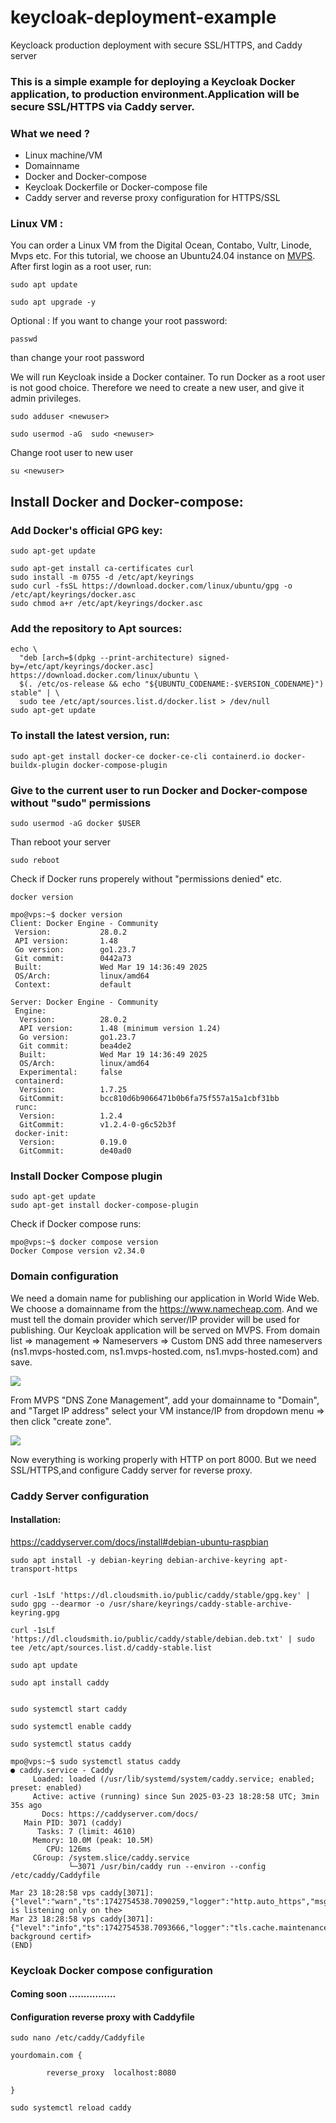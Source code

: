 # keycloak-deployment-example
Keycloack production deployment with secure SSL/HTTPS, and Caddy server



### This  is a simple example  for deploying a Keycloak Docker application, to production environment.Application will be secure SSL/HTTPS via Caddy server.




### What we need ?

- Linux machine/VM 
- Domainname
- Docker and Docker-compose
- Keycloak Dockerfile or Docker-compose file
- Caddy server and reverse proxy configuration for HTTPS/SSL

### Linux VM :
You can order a Linux VM from the Digital Ocean, Contabo, Vultr, Linode, Mvps etc. For this tutorial, we choose an Ubuntu24.04  instance on [MVPS](https://www.mvps.net/).
After  first login as a root user, run:

`sudo apt update`

`sudo apt upgrade -y`


Optional : If you want to change your root password:

`passwd`  

than change your root password

We will run Keycloak inside a Docker container. To run Docker as a root user is not good choice.
Therefore we need to create a new user, and give it admin privileges.

`sudo adduser <newuser>`

`sudo usermod -aG  sudo <newuser>`

Change root user to new user

`su <newuser>`

## Install Docker and Docker-compose:


### Add Docker's official GPG key:
```
sudo apt-get update

sudo apt-get install ca-certificates curl
sudo install -m 0755 -d /etc/apt/keyrings
sudo curl -fsSL https://download.docker.com/linux/ubuntu/gpg -o /etc/apt/keyrings/docker.asc
sudo chmod a+r /etc/apt/keyrings/docker.asc
```
### Add the repository to Apt sources:
```
echo \
  "deb [arch=$(dpkg --print-architecture) signed-by=/etc/apt/keyrings/docker.asc] https://download.docker.com/linux/ubuntu \
  $(. /etc/os-release && echo "${UBUNTU_CODENAME:-$VERSION_CODENAME}") stable" | \
  sudo tee /etc/apt/sources.list.d/docker.list > /dev/null
sudo apt-get update
```
### To install the latest version, run:

`sudo apt-get install docker-ce docker-ce-cli containerd.io docker-buildx-plugin docker-compose-plugin`

### Give to the current user to run Docker and Docker-compose without "sudo" permissions

`sudo usermod -aG docker $USER `

Than reboot your server 

`sudo reboot`

Check if Docker runs properely without "permissions denied" etc.

`docker version`

```
mpo@vps:~$ docker version
Client: Docker Engine - Community
 Version:           28.0.2
 API version:       1.48
 Go version:        go1.23.7
 Git commit:        0442a73
 Built:             Wed Mar 19 14:36:49 2025
 OS/Arch:           linux/amd64
 Context:           default

Server: Docker Engine - Community
 Engine:
  Version:          28.0.2
  API version:      1.48 (minimum version 1.24)
  Go version:       go1.23.7
  Git commit:       bea4de2
  Built:            Wed Mar 19 14:36:49 2025
  OS/Arch:          linux/amd64
  Experimental:     false
 containerd:
  Version:          1.7.25
  GitCommit:        bcc810d6b9066471b0b6fa75f557a15a1cbf31bb
 runc:
  Version:          1.2.4
  GitCommit:        v1.2.4-0-g6c52b3f
 docker-init:
  Version:          0.19.0
  GitCommit:        de40ad0

```


### Install Docker Compose plugin
```
sudo apt-get update
sudo apt-get install docker-compose-plugin
```

Check if Docker compose runs:

```
mpo@vps:~$ docker compose version
Docker Compose version v2.34.0

```




### Domain configuration

We need a domain name for publishing our application in World Wide Web. We choose a domainname from the https://www.namecheap.com. And we must tell the domain provider which server/IP provider will be used for publishing. Our Keycloak application will be served on MVPS. From  domain list => management => Nameservers => Custom DNS add three nameservers (ns1.mvps-hosted.com, ns1.mvps-hosted.com, ns1.mvps-hosted.com) and save.

![](/src/doaminNamecheap.png)

From MVPS "DNS Zone Management", add your domainname to "Domain", and  "Target IP address" select your VM instance/IP from dropdown menu => then click "create zone".

![](/src/DNS_register_server_side.png)





Now everything is working properly with HTTP on port 8000. But we need SSL/HTTPS,and configure Caddy server for reverse proxy.



### Caddy Server configuration
#### Installation:

https://caddyserver.com/docs/install#debian-ubuntu-raspbian 

```
sudo apt install -y debian-keyring debian-archive-keyring apt-transport-https


curl -1sLf 'https://dl.cloudsmith.io/public/caddy/stable/gpg.key' | sudo gpg --dearmor -o /usr/share/keyrings/caddy-stable-archive-keyring.gpg

curl -1sLf 'https://dl.cloudsmith.io/public/caddy/stable/debian.deb.txt' | sudo tee /etc/apt/sources.list.d/caddy-stable.list

sudo apt update

sudo apt install caddy


```

`sudo systemctl start caddy `

`sudo systemctl enable caddy`

`sudo systemctl status caddy`


```
mpo@vps:~$ sudo systemctl status caddy
● caddy.service - Caddy
     Loaded: loaded (/usr/lib/systemd/system/caddy.service; enabled; preset: enabled)
     Active: active (running) since Sun 2025-03-23 18:28:58 UTC; 3min 35s ago
       Docs: https://caddyserver.com/docs/
   Main PID: 3071 (caddy)
      Tasks: 7 (limit: 4610)
     Memory: 10.0M (peak: 10.5M)
        CPU: 126ms
     CGroup: /system.slice/caddy.service
             └─3071 /usr/bin/caddy run --environ --config /etc/caddy/Caddyfile

Mar 23 18:28:58 vps caddy[3071]: {"level":"warn","ts":1742754538.7090259,"logger":"http.auto_https","msg":"server is listening only on the>
Mar 23 18:28:58 vps caddy[3071]: {"level":"info","ts":1742754538.7093666,"logger":"tls.cache.maintenance","msg":"started background certif>
(END)

```


### Keycloak Docker compose configuration


#### Coming soon ................






#### Configuration reverse proxy with Caddyfile

`sudo nano /etc/caddy/Caddyfile`

```
yourdomain.com {

        reverse_proxy  localhost:8080

}

```

`sudo systemctl reload caddy`






